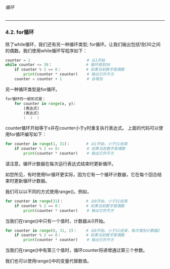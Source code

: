 ###### 循环
---

### 4.2. for循环

除了while循环，我们还有另一种循环类型; for循环。让我们输出包括1到30之间的偶数。我们使用while循环写程序如下：

```python
counter = 1                         # 从1开始
while counter <= 30：               # 循环直到30
    if counter % 2 == 0：           # 如果当前数字是偶数
        print(counter * counter)    # 输出它的平方
    counter = counter + 1           # 自增加
```


另一种循环类型是for循环。

```python
for循环的一般形式是：
    for counter in range(x, y):
        (表达式)
        (表达式)
        :  :  :        
```

counter循环开始等于x并在counter小于y时重复执行表达式。
上面的代码可以使用for循环编写如下：

```python
for counter in range(1, 31)：       # 从1开始，小于31结束
    if counter % 2 == 0:            # 如果当前数字是偶数
        print(counter * counter)    # 输出它的平方
```

请注意，循环计数器在每次运行表达式结束时更新循环。

如您所见，有时使用for循环更实际，因为它有一个循环计数器，它在每个回合结束时更新循环计数器。

我们可以以不同的方式使用range()。例如，

```python
for counter in range(31)：          # 从0开始，小于31结束
    if counter % 2 == 0：           # 如果当前数字是偶数
        print(counter * counter)    # 输出它的平方
```


当我们在range()中只有一个值时，计数器从0开始。

```python
for counter in range(8, 31, 2)：    # 从8开始，小于31结束，每次增加计数器2
    if counter % 2 == 0：           # 如果当前数字是偶数
        print(counter * counter)    # 输出它的平方
```

当我们在range()中有第三个值时，循环counter将递增通过第三个参数。

我们也可以使用range()中的变量代替数值。

